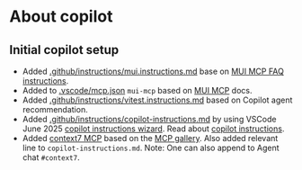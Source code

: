 # About copilot

## Initial copilot setup

- Added [.github/instructions/mui.instructions.md](../.github/instructions/mui.instructions.md)
  base on [MUI MCP FAQ instructions].
- Added to [.vscode/mcp.json](../.vscode/mcp.json) `mui-mcp` based on [MUI MCP] docs.
- Added [.github/instructions/vitest.instructions.md](../.github/instructions/vitest.instructions.md)
  based on Copilot agent recommendation.
- Added [.github/instructions/copilot-instructions.md](../.github/instructions/copilot-instructions.md)
  by using VSCode June 2025 [copilot instructions wizard][Generate copilot instructions].
  Read about [copilot instructions].
- Added [context7 MCP] based on the [MCP gallery]. Also added relevant line to `copilot-instructions.md`.
  Note: One can also append to Agent chat `#context7`.

[context7 MCP]: https://context7.com/
[copilot instructions]: https://code.visualstudio.com/docs/copilot/copilot-customization#_custom-instructions
[Generate copilot instructions]: https://code.visualstudio.com/docs/copilot/copilot-customization#_generate-an-instructions-file-for-your-workspace
[MCP gallery]: https://code.visualstudio.com/mcp
[MUI MCP FAQ instructions]: https://mui.com/material-ui/getting-started/mcp/#ive-installed-the-mcp-but-it-is-not-being-used-when-i-ask-questions
[MUI MCP]: https://mui.com/material-ui/getting-started/mcp
